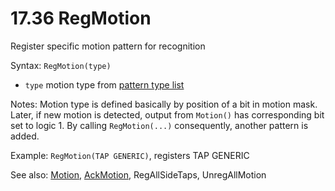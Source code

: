 # 17.36 RegMotion

Register specific motion pattern for recognition

Syntax: `RegMotion(type)`

* `type` motion type from [pattern type list](/17-api-native-functions/1735-motion-pattern-type-list-definition.md) 

Notes: Motion type is defined basically by position of a bit in motion mask. Later, if new motion is detected, output from `Motion()`  has corresponding bit set to logic 1. By calling `RegMotion(...)` consequently, another pattern is added.

Example: `RegMotion(TAP GENERIC)`, registers TAP GENERIC

See also: [Motion](/17-api-native-functions/1738-motion.md), [AckMotion](/17-api-native-functions/1739-ackmotion.md), RegAllSideTaps, UnregAllMotion

